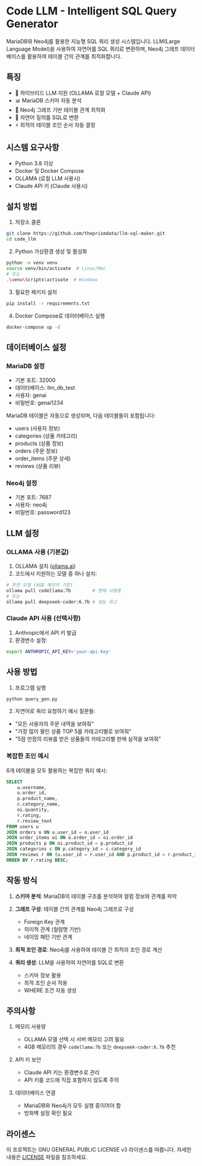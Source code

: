 # Code LLM - Intelligent SQL Query Generator

MariaDB와 Neo4j를 활용한 지능형 SQL 쿼리 생성 시스템입니다. LLM(Large Language Model)을 사용하여 자연어를 SQL 쿼리로 변환하며, Neo4j 그래프 데이터베이스를 활용하여 테이블 간의 관계를 최적화합니다.

## 특징

- 🤖 하이브리드 LLM 지원 (OLLAMA 로컬 모델 + Claude API)
- 📊 MariaDB 스키마 자동 분석
- 🔗 Neo4j 그래프 기반 테이블 관계 최적화
- 🎯 자연어 질의를 SQL로 변환
- ⚡ 최적의 테이블 조인 순서 자동 결정

## 시스템 요구사항

- Python 3.8 이상
- Docker 및 Docker Compose
- OLLAMA (로컬 LLM 사용시)
- Claude API 키 (Claude 사용시)

## 설치 방법

1. 저장소 클론
```bash
git clone https://github.com/theprismdata/llm-sql-maker.git
cd code_llm
```

2. Python 가상환경 생성 및 활성화
```bash
python -m venv venv
source venv/bin/activate  # Linux/Mac
# 또는
.\venv\Scripts\activate  # Windows
```

3. 필요한 패키지 설치
```bash
pip install -r requirements.txt
```

4. Docker Compose로 데이터베이스 실행
```bash
docker-compose up -d
```

## 데이터베이스 설정

### MariaDB 설정
- 기본 포트: 32000
- 데이터베이스: llm_db_test
- 사용자: genai
- 비밀번호: genai1234

MariaDB 테이블은 자동으로 생성되며, 다음 테이블들이 포함됩니다:
- users (사용자 정보)
- categories (상품 카테고리)
- products (상품 정보)
- orders (주문 정보)
- order_items (주문 상세)
- reviews (상품 리뷰)

### Neo4j 설정
- 기본 포트: 7687
- 사용자: neo4j
- 비밀번호: password123

## LLM 설정

### OLLAMA 사용 (기본값)
1. OLLAMA 설치 ([ollama.ai](https://ollama.ai))
2. 코드에서 지원하는 모델 중 하나 설치:
```bash
# 추천 모델 (4GB 메모리 기준)
ollama pull codellama:7b        # 현재 사용중
# 또는
ollama pull deepseek-coder:6.7b # 성능 최고
```

### Claude API 사용 (선택사항)
1. Anthropic에서 API 키 발급
2. 환경변수 설정:
```bash
export ANTHROPIC_API_KEY='your-api-key'
```

## 사용 방법

1. 프로그램 실행
```bash
python query_gen.py
```

2. 자연어로 쿼리 요청하기
예시 질문들:
- "모든 사용자의 주문 내역을 보여줘"
- "가장 많이 팔린 상품 TOP 5를 카테고리별로 보여줘"
- "5점 만점의 리뷰를 받은 상품들의 카테고리별 판매 실적을 보여줘"

### 복잡한 조인 예시

6개 테이블을 모두 활용하는 복잡한 쿼리 예시:
```sql
SELECT 
    u.username,
    o.order_id,
    p.product_name,
    c.category_name,
    oi.quantity,
    r.rating,
    r.review_text
FROM users u
JOIN orders o ON u.user_id = o.user_id
JOIN order_items oi ON o.order_id = oi.order_id
JOIN products p ON oi.product_id = p.product_id
JOIN categories c ON p.category_id = c.category_id
JOIN reviews r ON (u.user_id = r.user_id AND p.product_id = r.product_id AND o.order_id = r.order_id)
ORDER BY r.rating DESC;
```

## 작동 방식

1. **스키마 분석**: MariaDB의 테이블 구조를 분석하여 컬럼 정보와 관계를 파악

2. **그래프 구성**: 테이블 간의 관계를 Neo4j 그래프로 구성
   - Foreign Key 관계
   - 의미적 관계 (컬럼명 기반)
   - 네이밍 패턴 기반 관계

3. **최적 조인 경로**: Neo4j를 사용하여 테이블 간 최적의 조인 경로 계산

4. **쿼리 생성**: LLM을 사용하여 자연어를 SQL로 변환
   - 스키마 정보 활용
   - 최적 조인 순서 적용
   - WHERE 조건 자동 생성

## 주의사항

1. 메모리 사용량
   - OLLAMA 모델 선택 시 서버 메모리 고려 필요
   - 4GB 메모리의 경우 `codellama:7b` 또는 `deepseek-coder:6.7b` 추천

2. API 키 보안
   - Claude API 키는 환경변수로 관리
   - API 키를 코드에 직접 포함하지 않도록 주의

3. 데이터베이스 연결
   - MariaDB와 Neo4j가 모두 실행 중이어야 함
   - 방화벽 설정 확인 필요

## 라이센스

이 프로젝트는 GNU GENERAL PUBLIC LICENSE v3 라이센스를 따릅니다. 자세한 내용은 [LICENSE](LICENSE) 파일을 참조하세요.
